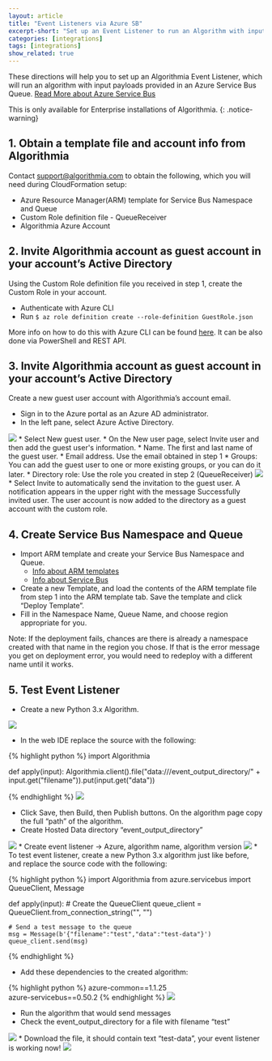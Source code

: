 ```yaml
---
layout: article
title: "Event Listeners via Azure SB"
excerpt-short: "Set up an Event Listener to run an Algorithm with inputs from an Azure Service Bus Queue"
categories: [integrations]
tags: [integrations]
show_related: true
---
```


These directions will help you to set up an Algorithmia Event Listener, which will run an algorithm with input payloads provided in an Azure Service Bus Queue. 
[Read More about Azure Service Bus](https://docs.microsoft.com/en-us/azure/service-bus-messaging/service-bus-dotnet-get-started-with-queues)

This is only available for Enterprise installations of Algorithmia. 
{: .notice-warning}

## 1. Obtain a template file and account info from Algorithmia

Contact [support@algorithmia.com](mailto:support@algorithmia.com) to obtain the following, which you will need during CloudFormation setup:

* Azure Resource Manager(ARM) template for Service Bus Namespace and Queue
* Custom Role definition file - QueueReceiver
* Algorithmia Azure Account

## 2. Invite Algorithmia account as guest account in your account’s Active Directory

Using the Custom Role definition file you received in step 1, create the Custom Role in your account. 

* Authenticate with Azure CLI
* Run `$ az role definition create --role-definition GuestRole.json`

More info on how to do this with Azure CLI can be found [here](https://docs.microsoft.com/en-us/azure/role-based-access-control/custom-roles-cli).
It can be also done via PowerShell and REST API.


## 3. Invite Algorithmia account as guest account in your account’s Active Directory
Create a new guest user account with Algorithmia’s account email.

* Sign in to the Azure portal as an Azure AD administrator.
* In the left pane, select Azure Active Directory.
<img src="{{site.cdnurl}}{{site.baseurl}}/images/post_images/eventlisteners/image_33.png">
* Select New guest user.
* On the New user page, select Invite user and then add the guest user's information.
  * Name. The first and last name of the guest user.
  * Email address. Use the email obtained in step 1 
  * Groups: You can add the guest user to one or more existing groups, or you can do it later.
  * Directory role: Use the role you created in step 2 (QueueReceiver)
<img src="{{site.cdnurl}}{{site.baseurl}}/images/post_images/eventlisteners/image_34.png">
  * Select Invite to automatically send the invitation to the guest user. A notification appears in the upper right with the message Successfully invited user. The user account is now added to the directory as a guest account with the custom role.

## 4. Create Service Bus Namespace and Queue 

* Import ARM template and create your Service Bus Namespace and Queue.
    * [Info about ARM templates](https://docs.microsoft.com/en-us/azure/azure-resource-manager/management/overview) 
    * [Info about Service Bus](https://docs.microsoft.com/en-us/azure/service-bus-messaging/service-bus-quickstart-portal#:~:text=In%20the%20left%20navigation%20pane,if%20the%20name%20is%20available)
* Create a new Template, and load the contents of the ARM template file from step 1 into the ARM template tab. Save the template and click “Deploy Template”.
* Fill in the Namespace Name, Queue Name, and choose region appropriate for you. 

Note: If the deployment fails, chances are there is already a namespace created with that name in the region you chose. If that is the error message you get on deployment error, you would need to redeploy with a different name until it works.

## 5. Test Event Listener

* Create a new Python 3.x Algorithm.
<img src="{{site.cdnurl}}{{site.baseurl}}/images/post_images/eventlisteners/image_35.png">

* In the web IDE replace the source with the following:

{% highlight python %}
import Algorithmia

def apply(input):
    Algorithmia.client().file("data://<username>/event_output_directory/" + input.get("filename")).put(input.get("data"))

{% endhighlight %}
<img src="{{site.cdnurl}}{{site.baseurl}}/images/post_images/eventlisteners/image_36.png">
* Click Save, then Build, then Publish buttons. On the algorithm page copy the full “path” of the algorithm.
* Create Hosted Data directory “event_output_directory”
<img src="{{site.cdnurl}}{{site.baseurl}}/images/post_images/eventlisteners/image_37.png">
* Create event listener -> Azure, algorithm name, algorithm version
<img src="{{site.cdnurl}}{{site.baseurl}}/images/post_images/eventlisteners/image_38.png">
* To test event listener, create a new Python 3.x algorithm just like before, and replace the source code with the following:

{% highlight python %}
import Algorithmia
from azure.servicebus import QueueClient, Message

def apply(input):
    # Create the QueueClient
    queue_client = QueueClient.from_connection_string("<Connection String>", "<Queue Name>")

    # Send a test message to the queue
    msg = Message(b'{"filename":"test","data":"test-data"}')
    queue_client.send(msg)    

{% endhighlight %}

* Add these dependencies to the created algorithm:

{% highlight python %}
azure-common==1.1.25   
azure-servicebus==0.50.2
{% endhighlight %}
<img src="{{site.cdnurl}}{{site.baseurl}}/images/post_images/eventlisteners/image_39.png">
* Run the algorithm that would send messages
* Check the event_output_directory for a file with filename “test”
<img src="{{site.cdnurl}}{{site.baseurl}}/images/post_images/eventlisteners/image_40.png">
* Download the file, it should contain text “test-data”, your event listener is working now!
<img src="{{site.cdnurl}}{{site.baseurl}}/images/post_images/eventlisteners/image_41.png">
